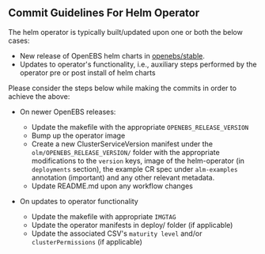 ## Commit Guidelines For Helm Operator

The helm operator is typically built/updated upon one or both the below cases: 

- New release of OpenEBS helm charts in [openebs/stable](https://github.com/openebs/charts).
- Updates to operator's functionality, i.e., auxiliary steps performed by the operator pre or post install of helm charts

Please consider the steps below while making the commits in order to achieve the above: 

- On newer OpenEBS releases: 
  - Update the makefile with the appropriate `OPENEBS_RELEASE_VERSION`
  - Bump up the operator image
  - Create a new ClusterServiceVersion manifest under the `olm/OPENEBS_RELEASE_VERSION/` folder with the 
    appropriate modifications to the `version` keys, image of the helm-operator (in `deployments` section),
    the example CR spec under `alm-examples` annotation (important) and any other relevant metadata.
  - Update README.md upon any workflow changes
  
- On updates to operator functionality 
  - Update the makefile with appropriate `IMGTAG`
  - Update the operator manifests in deploy/ folder (if applicable)
  - Update the associated CSV's `maturity level` and/or `clusterPermissions` (if applicable)
